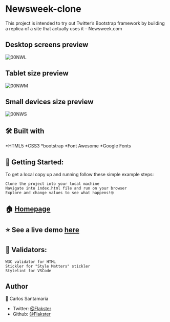 # Newsweek-clone
This project is intended to try out Twitter’s Bootstrap framework by building a replica  of a site that actually uses it – Newsweek.com

## Desktop screens preview
![00NWL](https://user-images.githubusercontent.com/53324035/72928176-83a60000-3d25-11ea-896e-4c082a88cec2.png)

## Tablet size preview
![00NWM](https://user-images.githubusercontent.com/53324035/72928187-886ab400-3d25-11ea-862e-3cde2d96a731.png)

## Small devices size preview
![00NWS](https://user-images.githubusercontent.com/53324035/72928198-8d2f6800-3d25-11ea-9d3c-4df782f96b12.png)

## 🛠 Built with

  *HTML5
  *CSS3
  *bootstrap
  *Font Awesome
  *Google Fonts

## 🚀 Getting Started:

To get a local copy up and running follow these simple example steps:

    Clone the project into your local machine
    Navigate into index.html file and run on your browser
    Explore and change values to see what happens!🤓


## 🏠 [Homepage](https://github.com/Flakster/Newsweek-clone)

## ⭐️ See a live demo [here](https://rawcdn.githack.com/Flakster/Newsweek-clone/18d974343555c0aa02124a8e632663679c508276/index.html)

## 🧐 Validators:

    W3C validator for HTML
    Stickler for "Style Matters" stickler
    Stylelint for VSCode

## Author

👤 Carlos Santamaría

* Twitter: [@Flakster ](https://twitter.com/Flakster )
* Github: [@Flakster](https://github.com/Flakster)
